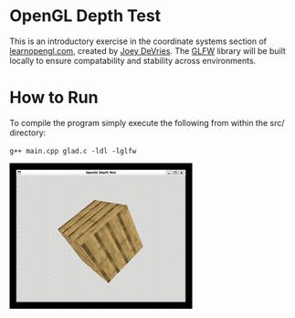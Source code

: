 # OpenGL Depth Test

This is an introductory exercise in the coordinate systems section of [learnopengl.com](https://learnopengl.com/Getting-started/Coordinate-Systems), 
created by [Joey DeVries](https://github.com/JoeyDeVries). The [GLFW](https://github.com/glfw/glfw) library will be built locally to ensure 
compatability and stability across environments.

# How to Run

To compile the program simply execute the following from within the src/ directory:

`g++ main.cpp glad.c -ldl -lglfw`

![demo](src/demo.gif)

